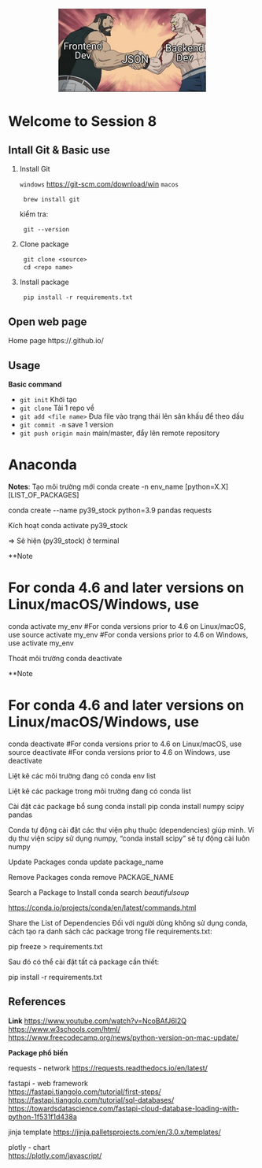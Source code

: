<p align="center">
  <a href="#" target="_blank" rel="noopener noreferrer">
    <img src="/json.jpeg" width="300">
  </a>
</p>

# Welcome to Session 8

## Intall Git & Basic use

1. Install Git

    `windows` https://git-scm.com/download/win
    `macos`

        brew install git
    
    kiểm tra:
        
        git --version


2. Clone package 

        git clone <source>   
        cd <repo name>

3. Install package

        pip install -r requirements.txt
        

## Open web page
Home page
https://<user name>.github.io/



## Usage

**Basic command**
- `git init` Khởi tạo
- `git clone` Tải 1 repo về
- `git add <file name>` Đưa file vào trạng thái lên sân khấu để theo dấu
- `git commit -m` save 1 version
- `git push origin main` main/master, đẩy lên remote repository


# Anaconda

**Notes**:
Tạo môi trường mới
conda create -n env_name [python=X.X] [LIST_OF_PACKAGES]

conda create --name py39_stock python=3.9 pandas requests

Kích hoạt
conda activate py39_stock

=> Sẽ hiện (py39_stock) ở terminal

**Note
# For  conda 4.6 and later versions on Linux/macOS/Windows, use
conda activate my_env
#For conda versions prior to 4.6 on Linux/macOS, use 
source activate my_env
#For conda versions prior to 4.6 on Windows, use 
activate my_env

Thoát môi trường
conda deactivate

**Note
# For  conda 4.6 and later versions on Linux/macOS/Windows, use
conda deactivate
#For conda versions prior to 4.6 on Linux/macOS, use 
source deactivate
#For conda versions prior to 4.6 on Windows, use 
deactivate


Liệt kê các môi trường đang có
conda env list

Liệt kê các package trong môi trường đang có
conda list

Cài đặt các package bổ sung
conda install pip
conda install numpy scipy pandas

Conda tự động cài đặt các thư viện phụ thuộc (dependencies) giúp mình. Ví dụ thư viện scipy sử dụng numpy, “conda install scipy” sẽ tự động cài luôn numpy

Update Packages
conda update package_name

Remove Packages
conda remove PACKAGE_NAME

Search a Package to Install
conda search *beautifulsoup*

https://conda.io/projects/conda/en/latest/commands.html

Share the List of Dependencies
Đối với người dùng không sử dụng conda, cách tạo ra danh sách các package trong file requirements.txt:

pip freeze > requirements.txt

Sau đó có thể cài đặt tất cả package cần thiết:

pip install -r requirements.txt

## References

**Link** 
https://www.youtube.com/watch?v=NcoBAfJ6l2Q
https://www.w3schools.com/html/
https://www.freecodecamp.org/news/python-version-on-mac-update/

**Package phổ biến** 

requests - network
https://requests.readthedocs.io/en/latest/


fastapi - web framework  
https://fastapi.tiangolo.com/tutorial/first-steps/  
https://fastapi.tiangolo.com/tutorial/sql-databases/
https://towardsdatascience.com/fastapi-cloud-database-loading-with-python-1f531f1d438a

jinja template 
https://jinja.palletsprojects.com/en/3.0.x/templates/

plotly - chart  
https://plotly.com/javascript/  